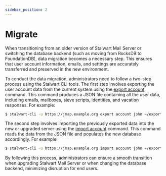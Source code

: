 ```yaml
---
sidebar_position: 2
---
```


# Migrate

When transitioning from an older version of Stalwart Mail Server or switching the database backend (such as moving from RocksDB to FoundationDB), data migration becomes a necessary step. This ensures that user account information, emails, and settings are accurately transferred and preserved in the new environment.

To conduct the data migration, administrators need to follow a two-step process using the Stalwart CLI tools. The first step involves exporting the user account data from the current system using the [export account](/docs/management/cli/export) command. This command produces a JSON file containing all the user data, including emails, mailboxes, sieve scripts, identities, and vacation responses. For example:

```bash
$ stalwart-cli -u https://jmap.example.org export account john ~/export/john
```

The second step involves importing the previously exported data into the new or upgraded server using the [import account](/docs/management/cli/import/jmap) command. This command reads the data from the JSON file and populates the new database accordingly. For example:

```bash
$ stalwart-cli -u https://jmap.example.org import account john ~/export/john
```

By following this process, administrators can ensure a smooth transition when upgrading Stalwart Mail Server or when changing the database backend, minimizing disruption for end users.
